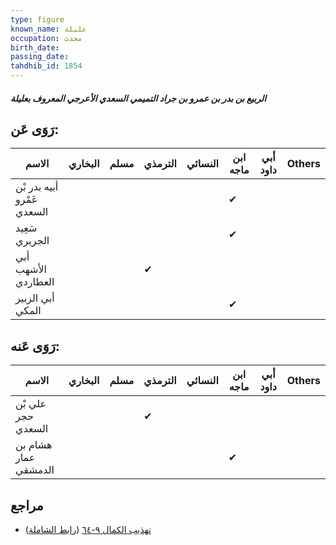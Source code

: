 ```yaml
---
type: figure
known_name: عليلة
occupation: محدث
birth_date:
passing_date:
tahdhib_id: 1854
---
```

##### الربيع بن بدر بن عمرو بن جراد التميمي السعدي الأعرجي المعروف بعليلة

## رَوَى عَن:
| الاسم                      | البخاري | مسلم | الترمذي | النسائي | ابن ماجه | أبي داود | Others |
| -------------------------- | ------- | ---- | ------- | ------- | -------- | -------- | ------ |
| أبيه بدر بْن عَمْرو السعدي |         |      |         |         | ✔        |          |        |
| سَعِيد الجريري             |         |      |         |         | ✔        |          |        |
| أبي الأشهب العطاردي        |         |      | ✔       |         |          |          |        |
| أبي الزبير المكي           |         |      |         |         | ✔        |          |        |
## رَوَى عَنه:
| الاسم                | البخاري | مسلم | الترمذي | النسائي | ابن ماجه | أبي داود | Others |
| -------------------- | ------- | ---- | ------- | ------- | -------- | -------- | ------ |
| علي بْن حجر السعدي   |         |      | ✔       |         |          |          |        |
| هشام بن عمار الدمشقي |         |      |         |         | ✔        |          |        |
## مراجع
- [تهذيب الكمال ٩-٦٤](obsidian://open?vault=Tahdhib-al-Kamal&file=Figures/١٨٥٤-الربيع%20بن%20بدر%20بن%20عمرو%20بن%20جراد%20التميمي%20السعدي%20الأعرجي%20المعروف%20بعليلة) ([رابط الشاملة](https://shamela.ws/book/3722/4304))
